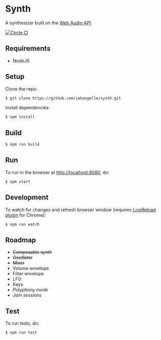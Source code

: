 # Synth

A synthesizer built on the [Web Audio API](https://developer.mozilla.org/en-US/docs/Web/API/Web_Audio_API).

[![Circle CI](https://circleci.com/gh/zakangelle/synth/tree/master.svg?style=svg)](https://circleci.com/gh/zakangelle/synth/tree/master)

## Requirements
+ NodeJS

## Setup
Clone the repo:

```sh
$ git clone https://github.com/zakangelle/synth.git
```

Install dependencies:

```sh
$ npm install
```

## Build

```sh
$ npm run build
```

## Run
To run in the browser at [http://localhost:8080](http://localhost:8080), do:

```sh
$ npm start
```

## Development

To watch for changes and refresh browser window (requires [LiveReload plugin](https://chrome.google.com/webstore/detail/livereload/jnihajbhpnppcggbcgedagnkighmdlei?hl=en) for Chrome):

```sh
$ npm run watch
```

## Roadmap
+ ~~Composable synth~~
+ ~~Oscillator~~
+ ~~Mixer~~
+ Volume envelope
+ Filter envelope
+ LFO
+ Keys
+ *Polyphony mode*
+ *Jam sessions*

## Test
To run tests, do:

```sh
$ npm run test
```
